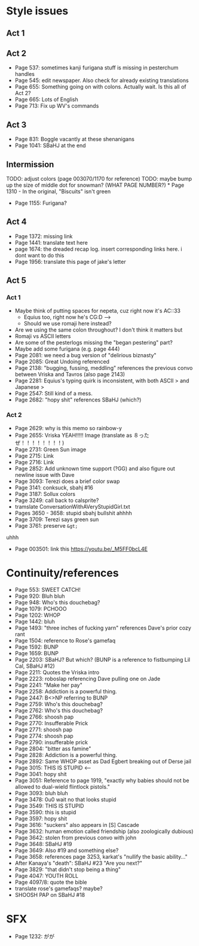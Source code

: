 # Style issues
## Act 1
## Act 2
* Page 537: sometimes kanji furigana stuff is missing in pesterchum handles
* Page 545: edit newspaper. Also check for already existing translations
* Page 655: Something going on with colons. Actually wait. Is this all of Act 2?
* Page 665: Lots of English
* Page 713: Fix up WV's commands
## Act 3
* Page 831: Boggle vacantly at these shenanigans
* Page 1041: SBaHJ at the end
## Intermission
TODO: adjust colors (page 003070/1170 for reference)
TODO: maybe bump up the size of middle dot for snowman?
(WHAT PAGE NUMBER?) * Page 1310 - In the original, "Biscuits" isn't green
* Page 1155: Furigana?
## Act 4
* Page 1372: missing link
* Page 1441: translate text here
* page 1674: the dreaded recap log. insert corresponding links here. i dont want to do this
* Page 1956: translate this page of jake's letter
## Act 5 
### Act 1
* Maybe think of putting spaces for nepeta, cuz right now it's AC::33
    * Equius too, right now he's CG:D -->
    * Should we use romaji here instead?
* Are we using the same colon throughout? I don't think it matters but
* Romaji vs ASCII letters
* Are some of the pesterlogs missing the "began pestering" part?
* Maybe add some furigana (e.g. page 444)
* Page 2081: we need a bug version of "delirious biznasty"
* Page 2085: Great Undoing referenced
* Page 2138: "bugging, fussing, meddling" references the previous convo between Vriska and Tavros (also page 2143)
* Page 2281: Equius's typing quirk is inconsistent, with both ASCII > and Japanese >
* Page 2547: Still kind of a mess.
* Page 2682: "hopy shit" references SBaHJ (which?)
### Act 2
* Page 2629: why is this memo so rainbow-y
* Page 2655: Vriska YEAH!!!!! Image (translate as ８ったぜ！！！！！！！！)
* Page 2731: Green Sun image
* Page 2715: Link
* Page 2716: Link
* Page 2852: Add unknown time support (?GG) and also figure out newline issue with Dave
* Page 3093: Terezi does a brief color swap
* Page 3141: conksuck, sbahj #16
* Page 3187: Sollux colors
* Page 3249: call back to calsprite?
* tramslate ConversationWithAVeryStupidGirl.txt
* Pages 3650 - 3658: stupid sbahj bullshit ahhhh
* Page 3709: Terezi says green sun
* Page 3761: preserve `&gt;`



uhhh
* Page 003501: link this https://youtu.be/_M5FF0bcL4E

# Continuity/references
* Page 553: SWEET CATCH!
* Page 920: Bluh bluh
* Page 948: Who's this douchebag?
* Page 1079: PCHOOO
* Page 1202: WHOP
* Page 1442: bluh
* Page 1493: "three inches of fucking yarn" references Dave's prior cozy rant
* Page 1504: reference to Rose's gamefaq
* Page 1592: BUNP
* Page 1659: BUNP
* Page 2203: SBaHJ? But which? (BUNP is a reference to fistbumping Lil Cal, SBaHJ #12)
* Page 2211: Quotes the Vriska intro
* Page 2223: roboslap referencing Dave pulling one on Jade
* Page 2241: "Make her pay"
* Page 2258: Addiction is a powerful thing.
* Page 2447: B<>NP referring to BUNP
* Page 2759: Who's this douchebag?
* Page 2762: Who's this douchebag?
* Page 2766: shoosh pap
* Page 2770: Insufferable Prick
* Page 2771: shoosh pap
* Page 2774: shoosh pap
* Page 2790: insufferable prick
* Page 2804: "bitter ass famine"
* Page 2828: Addiction is a powerful thing.
* Page 2892: Same WHOP asset as Dad Egbert breaking out of Derse jail
* Page 3015: THIS IS STUPID <--
* Page 3041: hopy shit
* Page 3051: Reference to page 1919, "exactly why babies should not be allowed to dual-wield flintlock pistols."
* Page 3093: bluh bluh
* Page 3478: 0u0 wait no that looks stupid
* Page 3549: THIS IS STUPID
* Page 3590: this is stupid
* Page 3597: hopy shit
* Page 3616: "suckers" also appears in [S] Cascade
* Page 3632: human emotion called friendship (also zoologically dubious)
* Page 3642: stolen from previous convo with john
* Page 3648: SBaHJ #19
* Page 3649: Also #19 and something else?
* Page 3658: references page 3253, karkat's "nullify the basic ability..."
* After Kanaya's "death": SBaHJ #23 "Are you next?"
* Page 3829: "that didn't stop being a thing"
* Page 4047: YOUTH ROLL
* Page 4097/8: quote the bible
* translate rose's gamefaqs? maybe?
* SHOOSH PAP on SBaHJ #18

# SFX
* Page 1232: がが
